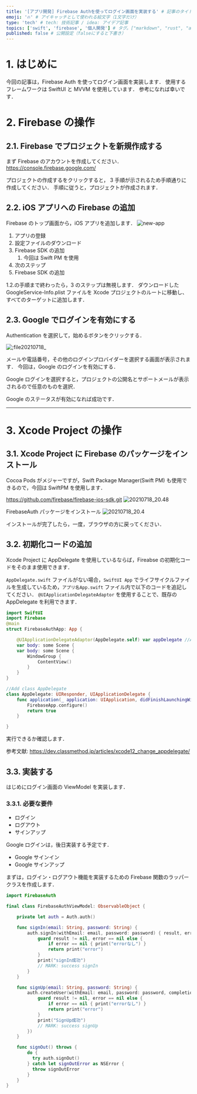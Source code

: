 ```yaml
---
title: '[アプリ開発] Firebase Authを使ってログイン画面を実装する' # 記事のタイトル
emoji: '🔥' # アイキャッチとして使われる絵文字（1文字だけ）
type: 'tech' # tech: 技術記事 / idea: アイデア記事
topics: ['swift', 'firebase', '個人開発'] # タグ。["markdown", "rust", "aws"]のように指定する
published: false # 公開設定（falseにすると下書き）
---
```


# 1. はじめに

今回の記事は，Firebase Auth を使ってログイン画面を実装します．
使用するフレームワークは SwiftUI と MVVM を使用しています．
参考になれば幸いです．

# 2. Firebase の操作

## 2.1. Firebase でプロジェクトを新規作成する

まず Firebase のアカウントを作成してください．
https://console.firebase.google.com/

プロジェクトの作成するをクリックすると， 3 手順が示されるため手順通りに作成してください．
手順に従うと，プロジェクトが作成されます．

## 2.2. iOS アプリへの Firebase の追加

Firebase のトップ画面から，iOS アプリを追加します．
![new-app](../images/20210718_23.33.png)

1. アプリの登録
2. 設定ファイルのダウンロード
3. Firebase SDK の追加
   1. 今回は Swift PM を使用
4. 次のステップ
5. Firebase SDK の追加

1.2.の手順まで終わったら，3 のステップは無視します．
ダウンロードした GoogleService-Info.plist ファイルを Xcode プロジェクトのルートに移動し、 すべてのターゲットに追加します．

## 2.3. Google でログインを有効にする

Authentication を選択して，始めるボタンをクリックする．

![;file20210718_](../images/20210718_20.51.png)

メールや電話番号，その他のログインプロバイダーを選択する画面が表示されます．
今回は，Google のログインを有効にする．

Google ログインを選択すると，プロジェクトの公開名とサポートメールが表示されるので任意のものを選択．

Google のステータスが有効になれば成功です．

---

# 3. Xcode Project の操作

## 3.1. Xcode Project に Firebase のパッケージをインストール

Cocoa Pods がメジャーですが，Swift Package Manager(Swift PM) も使用できるので，今回は SwiftPM を使用します．

https://github.com/firebase/firebase-ios-sdk.git
![20210718_20.48](../images/20210718_20.14.png)

FirebaseAuth パッケージをインストール
![20210718_20.4](../images/20210718_20.16.png)

インストールが完了したら，一度，ブラウザの方に戻ってください．

## 3.2. 初期化コードの追加

Xcode Project に AppDelegate を使用しているならば，Fireabse の初期化コードをそのまま使用できます．

`AppDelegate.swift` ファイルがない場合，`SwiftUI App` でライフサイクルファイルを生成しているため，`アプリ名App.swift` ファイル内で以下のコードを追記してください．
`@UIApplicationDelegateAdaptor` を使用することで、既存の AppDelegate を利用できます．

```swift
import SwiftUI
import Firebase
@main
struct FirebaseAuthApp: App {

    @UIApplicationDelegateAdaptor(AppDelegate.self) var appDelegate //Add
    var body: some Scene {
    var body: some Scene {
        WindowGroup {
            ContentView()
        }
    }
}

//Add class AppDelegate
class AppDelegate: UIResponder, UIApplicationDelegate {
    func application(_ application: UIApplication, didFinishLaunchingWithOptions launchOptions: [UIApplication.LaunchOptionsKey : Any]? = nil) -> Bool {
        FirebaseApp.configure()
        return true
    }

}
```

実行できるか確認します．

参考文献:
https://dev.classmethod.jp/articles/xcode12_change_appdelegate/

## 3.3. 実装する

はじめにログイン画面の ViewModel を実装します．

### 3.3.1. 必要な要件

- ログイン
- ログアウト
- サインアップ

Google ログインは，後日実装する予定です．

- Google サインイン
- Google サインアップ

まずは，ログイン・ログアウト機能を実装するための Firebase 関数のラッパークラスを作成します．

```swift FirebaseAuthService.swift
import FirebaseAuth

final class FirebaseAuthViewModel: ObservableObject {

    private let auth = Auth.auth()

    func signIn(email: String, password: String) {
        auth.signIn(withEmail: email, password: password) { result, error in
            guard result != nil, error == nil else {
                if error == nil { print("errorなし") }
                return print("error")
            }
            print("signIn成功")
            // MARK: success signIn
        }
    }

    func signUp(email: String, password: String) {
        auth.createUser(withEmail: email, password: password, completion: { result, error in
            guard result != nil, error == nil else {
                if error == nil { print("errorなし") }
                return print("error")
            }
            print("SignUp成功")
            // MARK: success signUp
        })
    }

    func signOut() throws {
        do {
          try auth.signOut()
        } catch let signOutError as NSError {
          throw signOutError
        }
    }
}
```
